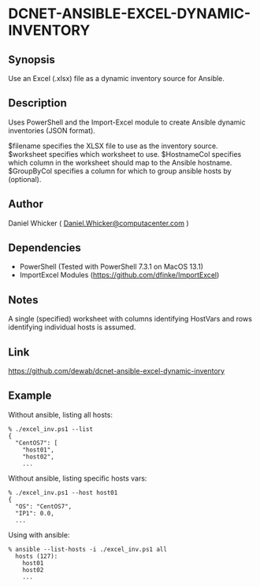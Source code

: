 # DCNET-ANSIBLE-EXCEL-DYNAMIC-INVENTORY
## Synopsis
Use an Excel (.xlsx) file as a dynamic inventory source for Ansible.

## Description
Uses PowerShell and the Import-Excel module to create Ansible dynamic inventories (JSON format).

$filename specifies the XLSX file to use as the inventory source.
$worksheet specifies which worksheet to use.
$HostnameCol specifies which column in the worksheet should map to the Ansible hostname.
$GroupByCol specifies a column for which to group ansible hosts by (optional).

## Author
Daniel Whicker ( Daniel.Whicker@computacenter.com )

## Dependencies
- PowerShell (Tested with PowerShell 7.3.1 on MacOS 13.1)
- ImportExcel Modules (https://github.com/dfinke/ImportExcel)

## Notes
A single (specified) worksheet with columns identifying HostVars and rows identifying individual hosts is assumed.

## Link
https://github.com/dewab/dcnet-ansible-excel-dynamic-inventory

## Example
Without ansible, listing all hosts:
```
% ./excel_inv.ps1 --list
{
  "CentOS7": [
    "host01",
    "host02",
    ...
```

Without ansible, listing specific hosts vars:
```
% ./excel_inv.ps1 --host host01
{
  "OS": "CentOS7",
  "IP1": 0.0,
  ...
```

Using with ansible:
```
% ansible --list-hosts -i ./excel_inv.ps1 all
  hosts (127):
    host01
    host02
    ...
```
